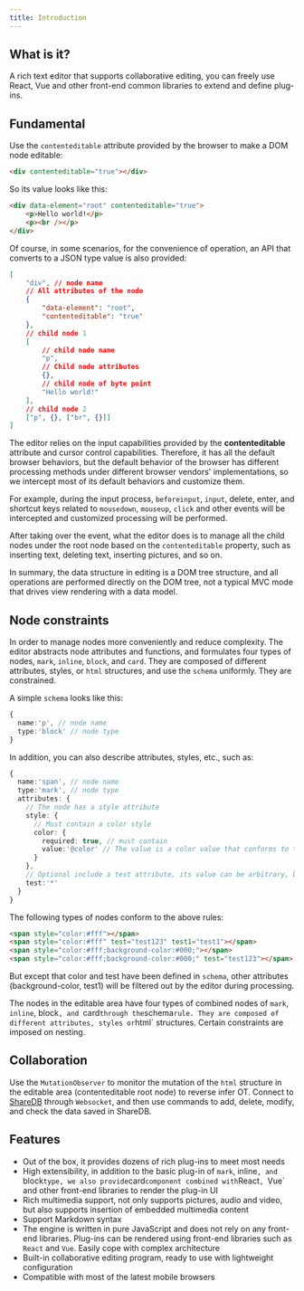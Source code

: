 ```yaml
---
title: Introduction
---
```


## What is it?

A rich text editor that supports collaborative editing, you can freely use React, Vue and other front-end common libraries to extend and define plug-ins.

## Fundamental

Use the `contenteditable` attribute provided by the browser to make a DOM node editable:

```html
<div contenteditable="true"></div>
```

So its value looks like this:

```html
<div data-element="root" contenteditable="true">
	<p>Hello world!</p>
	<p><br /></p>
</div>
```

Of course, in some scenarios, for the convenience of operation, an API that converts to a JSON type value is also provided:

```json
[
	"div", // node name
	// All attributes of the node
	{
		"data-element": "root",
		"contenteditable": "true"
	},
	// child node 1
	[
		// child node name
		"p",
		// Child node attributes
		{},
		// child node of byte point
		"Hello world!"
	],
	// child node 2
	["p", {}, ["br", {}]]
]
```

<Alert>
  The editor relies on the input capabilities provided by the <strong>contenteditable</strong> attribute and cursor control capabilities. Therefore, it has all the default browser behaviors, but the default behavior of the browser has different processing methods under different browser vendors' implementations, so we intercept most of its default behaviors and customize them.
</Alert>

For example, during the input process, `beforeinput`, `input`, delete, enter, and shortcut keys related to `mousedown`, `mouseup`, `click` and other events will be intercepted and customized processing will be performed.

After taking over the event, what the editor does is to manage all the child nodes under the root node based on the `contenteditable` property, such as inserting text, deleting text, inserting pictures, and so on.

In summary, the data structure in editing is a DOM tree structure, and all operations are performed directly on the DOM tree, not a typical MVC mode that drives view rendering with a data model.

## Node constraints

In order to manage nodes more conveniently and reduce complexity. The editor abstracts node attributes and functions, and formulates four types of nodes, `mark`, `inline`, `block`, and `card`. They are composed of different attributes, styles, or `html` structures, and use the `schema` uniformly. They are constrained.

A simple `schema` looks like this:

```ts
{
  name:'p', // node name
  type:'block' // node type
}
```

In addition, you can also describe attributes, styles, etc., such as:

```ts
{
  name:'span', // node name
  type:'mark', // node type
  attributes: {
    // The node has a style attribute
    style: {
      // Must contain a color style
      color: {
        required: true, // must contain
        value:'@color' // The value is a color value that conforms to the css specification. @color is the color validation defined in the editor. Here, methods and regular expressions can also be used to determine whether the required rules are met
      }
    },
    // Optional include a test attribute, its value can be arbitrary, but it is not required
    test:'*'
  }
}
```

The following types of nodes conform to the above rules:

```html
<span style="color:#fff"></span>
<span style="color:#fff" test="test123" test1="test1"></span>
<span style="color:#fff;background-color:#000;"></span>
<span style="color:#fff;background-color:#000;" test="test123"></span>
```

But except that color and test have been defined in `schema`, other attributes (background-color, test1) will be filtered out by the editor during processing.

The nodes in the editable area have four types of combined nodes of `mark`, `inline`, block`, and `card`through the`schema`rule. They are composed of different attributes, styles or`html` structures. Certain constraints are imposed on nesting.

## Collaboration

Use the `MutationObserver` to monitor the mutation of the `html` structure in the editable area (contenteditable root node) to reverse infer OT. Connect to [ShareDB](https://github.com/share/sharedb) through `Websocket`, and then use commands to add, delete, modify, and check the data saved in ShareDB.

## Features

-   Out of the box, it provides dozens of rich plug-ins to meet most needs
-   High extensibility, in addition to the basic plug-in of `mark`, inline`, and `block`type, we also provide`card`component combined with`React`, `Vue` and other front-end libraries to render the plug-in UI
-   Rich multimedia support, not only supports pictures, audio and video, but also supports insertion of embedded multimedia content
-   Support Markdown syntax
-   The engine is written in pure JavaScript and does not rely on any front-end libraries. Plug-ins can be rendered using front-end libraries such as `React` and `Vue`. Easily cope with complex architecture
-   Built-in collaborative editing program, ready to use with lightweight configuration
-   Compatible with most of the latest mobile browsers
